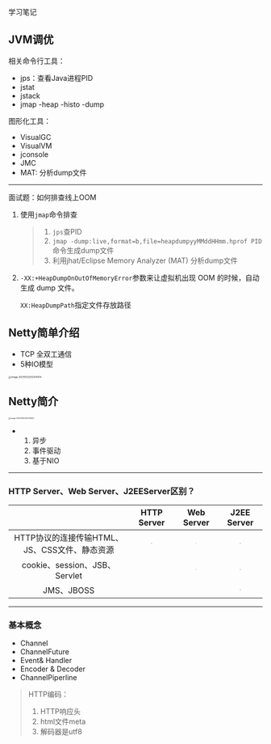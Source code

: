 学习笔记

## JVM调优

相关命令行工具：

+ jps：查看Java进程PID
+ jstat
+ jstack
+ jmap -heap -histo -dump

图形化工具：

+ VisualGC
+ VisualVM
+ jconsole
+ JMC
+ MAT: 分析dump文件

---

面试题：如何排查线上OOM

1. 使用`jmap`命令排查

   > 1. `jps`查PID
   > 2. `jmap -dump:live,format=b,file=heapdumpyyMMddHHmm.hprof PID`命令生成dump文件
   > 3. 利用jhat/Eclipse Memory Analyzer (MAT) 分析dump文件 

2. `-XX:+HeapDumpOnOutOfMemoryError`参数来让虚拟机出现 OOM 的时候，自动生成 dump 文件。

   `XX:HeapDumpPath`指定文件存放路径

## Netty简单介绍

+ TCP 全双工通信
+ 5种IO模型

<img src="C:\Users\Administrator\AppData\Roaming\Typora\typora-user-images\image-20210123202154014.png" alt="image-20210123202154014" style="zoom: 33%;" />

## Netty简介

<img src="../../../Week02-JVM核心技术/week02周日笔记.assets/image-20210124003723820.png" alt="image-20210124003723820" style="zoom: 25%;" />

+ 1. 异步
  2. 事件驱动
  3. 基于NIO

---

### HTTP Server、Web Server、J2EEServer区别？

|                                               |                         HTTP Server                          |                          Web Server                          |                         J2EE Server                          |
| :-------------------------------------------: | :----------------------------------------------------------: | :----------------------------------------------------------: | :----------------------------------------------------------: |
| HTTP协议的连接传输HTML、JS、CSS文件、静态资源 | <img src="week02周日笔记.assets/对号 选中.png" style="zoom:10%;" /> | <img src="week02周日笔记.assets/对号 选中.png" style="zoom:10%;" /> | <img src="week02周日笔记.assets/对号 选中.png" style="zoom:10%;" /> |
|         cookie、session、JSB、Servlet         |                                                              | <img src="week02周日笔记.assets/对号 选中.png" style="zoom:10%;" /> | <img src="week02周日笔记.assets/对号 选中.png" style="zoom:10%;" /> |
|                  JMS、JBOSS                   |                                                              |                                                              | <img src="week02周日笔记.assets/对号 选中.png" style="zoom:10%;" /> |

---

### 基本概念

+ Channel
+ ChannelFuture
+ Event& Handler
+ Encoder & Decoder
+ ChannelPiperline

> HTTP编码：
>
> 1. HTTP响应头
> 2. html文件meta
> 3. 解码器是utf8	